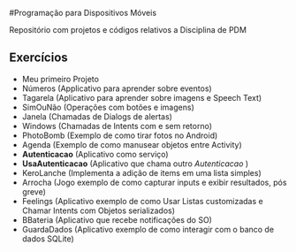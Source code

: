 #Programação para Dispositivos Móveis

Repositório com projetos e códigos relativos a Disciplina de PDM

## Exercícios
- Meu primeiro Projeto
- Números (Applicativo para aprender sobre eventos)
- Tagarela (Aplicativo para aprender sobre imagens e Speech Text)
- SimOuNão (Operações com botões e imagens)
- Janela (Chamadas de Dialogs de alertas)
- Windows (Chamadas de Intents com e sem retorno)
- PhotoBomb (Exemplo de como tirar fotos no Android)
- Agenda (Exemplo de como manusear objetos entre Activity)
- **Autenticacao** (Aplicativo como serviço)
- **UsaAutenticacao** (Aplicativo que chama outro *Autenticacao* )
- KeroLanche (Implementa a adição de items em uma lista simples)
- Arrocha (Jogo exemplo de como capturar inputs e exibir resultados, pós greve)
- Feelings (Aplicativo exemplo de como Usar Listas customizadas e Chamar Intents com Objetos serializados)
- BBateria (Aplicativo que recebe notificações do SO)
- GuardaDados (Aplicativo exemplo de como interagir com o banco de dados SQLite)
